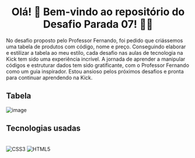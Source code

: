<div align="center">

# Olá! 👋 Bem-vindo ao repositório do Desafio Parada 07! 🚀🌟 </div>


No desafio proposto pelo Professor Fernando, foi pedido que criássemos uma tabela de produtos com código, nome e preço. Conseguindo elaborar e estilizar a tabela ao meu estilo, cada desafio nas aulas de tecnologia na Kick tem sido uma experiência incrível. A jornada de aprender a manipular códigos e estruturar dados tem sido gratificante, com o Professor Fernando como um guia inspirador. Estou ansioso pelos próximos desafios e pronta para continuar aprendendo na Kick.

## Tabela

![image](https://github.com/KathllynSantos/Tabela_P07_Kick/assets/120657741/2a7d1d3c-c6ff-4a4d-b6a3-76eb499a704a)

## Tecnologias usadas
       
       
<div stayle="display: inline_block"><br/>
<img align="center" alt="CSS3" src="https://img.shields.io/badge/CSS-239120?&style=for-the-badge&logo=css3&logoColor=white"/>
<img align="center" alt="HTML5" src="https://img.shields.io/badge/HTML5-E34F26?style=for-the-badge&logo=html5&logoColor=white"/>         
